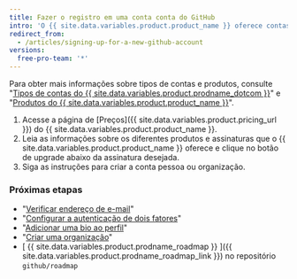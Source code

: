 ```yaml
---
title: Fazer o registro em uma conta conta do GitHub
intro: 'O {{ site.data.variables.product.product_name }} oferece contas de usuário para pessoas e organizações para que equipes de pessoas trabalhem juntas.'
redirect_from:
  - /articles/signing-up-for-a-new-github-account
versions:
  free-pro-team: '*'
---
```


Para obter mais informações sobre tipos de contas e produtos, consulte "[Tipos de contas do {{ site.data.variables.product.prodname_dotcom }}](/articles/types-of-github-accounts)" e "[Produtos do {{ site.data.variables.product.product_name }}](/articles/github-s-products)".

1. Acesse a página de [Preços]({{ site.data.variables.product.pricing_url }}) do {{ site.data.variables.product.product_name }}.
2. Leia as informações sobre os diferentes produtos e assinaturas que o {{ site.data.variables.product.product_name }} oferece e clique no botão de upgrade abaixo da assinatura desejada.
3. Siga as instruções para criar a conta pessoa ou organização.

### Próximas etapas

- "[Verificar endereço de e-mail](/articles/verifying-your-email-address)"
- "[Configurar a autenticação de dois fatores](/articles/configuring-two-factor-authentication)"
- "[Adicionar uma bio ao perfil](/articles/adding-a-bio-to-your-profile)"
- "[Criar uma organização](/articles/creating-a-new-organization-from-scratch)"
- [ {{ site.data.variables.product.prodname_roadmap }} ]({{ site.data.variables.product.prodname_roadmap_link }}) no repositório  `github/roadmap`
